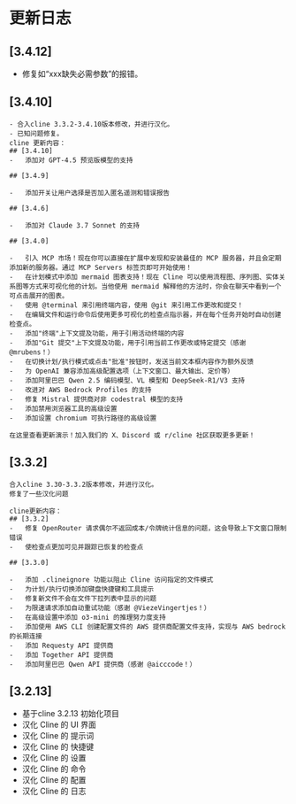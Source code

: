 # 更新日志
## [3.4.12]
  - 修复如“xxx缺失必需参数”的报错。

## [3.4.10]
    - 合入cline 3.3.2-3.4.10版本修改，并进行汉化。
    - 已知问题修复。
    cline 更新内容：
    ## [3.4.10]
    -   添加对 GPT-4.5 预览版模型的支持

    ## [3.4.9]

    -   添加开关让用户选择是否加入匿名遥测和错误报告

    ## [3.4.6]

    -   添加对 Claude 3.7 Sonnet 的支持

    ## [3.4.0]

    -   引入 MCP 市场！现在你可以直接在扩展中发现和安装最佳的 MCP 服务器，并且会定期添加新的服务器。通过 MCP Servers 标签页即可开始使用！
    -   在计划模式中添加 mermaid 图表支持！现在 Cline 可以使用流程图、序列图、实体关系图等方式来可视化他的计划。当他使用 mermaid 解释他的方法时，你会在聊天中看到一个可点击展开的图表。
    -   使用 @terminal 来引用终端内容，使用 @git 来引用工作更改和提交！
    -   在编辑文件和运行命令后使用更多可视化的检查点指示器，并在每个任务开始时自动创建检查点。
    -   添加"终端"上下文提及功能，用于引用活动终端的内容
    -   添加"Git 提交"上下文提及功能，用于引用当前工作更改或特定提交（感谢 @mrubens！）
    -   在切换计划/执行模式或点击"批准"按钮时，发送当前文本框内容作为额外反馈
    -   为 OpenAI 兼容添加高级配置选项（上下文窗口、最大输出、定价等）
    -   添加阿里巴巴 Qwen 2.5 编码模型、VL 模型和 DeepSeek-R1/V3 支持
    -   改进对 AWS Bedrock Profiles 的支持
    -   修复 Mistral 提供商对非 codestral 模型的支持
    -   添加禁用浏览器工具的高级设置
    -   添加设置 chromium 可执行路径的高级设置

    在这里查看更新演示！加入我们的 X、Discord 或 r/cline 社区获取更多更新！

## [3.3.2]
    合入cline 3.30-3.3.2版本修改，并进行汉化。
    修复了一些汉化问题
    
    cline更新内容：
    ## [3.3.2]
    -   修复 OpenRouter 请求偶尔不返回成本/令牌统计信息的问题，这会导致上下文窗口限制错误
    -   使检查点更加可见并跟踪已恢复的检查点

    ## [3.3.0]

    -   添加 .clineignore 功能以阻止 Cline 访问指定的文件模式
    -   为计划/执行切换添加键盘快捷键和工具提示
    -   修复新文件不会在文件下拉列表中显示的问题
    -   为限速请求添加自动重试功能（感谢 @ViezeVingertjes！）
    -   在高级设置中添加 o3-mini 的推理努力度支持
    -   添加使用 AWS CLI 创建配置文件的 AWS 提供商配置文件支持，实现与 AWS bedrock 的长期连接
    -   添加 Requesty API 提供商
    -   添加 Together API 提供商
    -   添加阿里巴巴 Qwen API 提供商（感谢 @aicccode！）

## [3.2.13]

- 基于cline 3.2.13 初始化项目
- 汉化 Cline 的 UI 界面
- 汉化 Cline 的 提示词
- 汉化 Cline 的 快捷键
- 汉化 Cline 的 设置
- 汉化 Cline 的 命令
- 汉化 Cline 的 配置
- 汉化 Cline 的 日志
